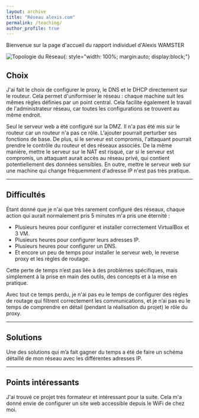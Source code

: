 ```yaml
---
layout: archive
title: "Réseau alexis.com"
permalink: /teaching/
author_profile: true
---
```


Bienvenue sur la page d'accueil du rapport individuel d'Alexis WAMSTER

![Topologie du Réseau](https://kentizen17.github.io/pwd-kenn.github.io/images/Alexis.png){: style="width: 100%; margin:auto; display:block;"}

## Choix

J'ai fait le choix de configurer le proxy, le DNS et le DHCP directement sur le routeur. Cela permet d'uniformiser le réseau : chaque machine suit les mêmes règles définies par un point central. Cela facilite également le travail de l'administrateur réseau, car toutes les configurations se trouvent au même endroit. 

Seul le serveur web a été configuré sur la DMZ. Il n'a pas été mis sur le routeur car un routeur n'a pas ce rôle. L'ajouter pourrait perturber ses fonctions de base. De plus, si le serveur est compromis, l'attaquant pourrait prendre le contrôle du routeur et des réseaux associés. De la même manière, mettre le serveur sur le NAT est risqué, car si le serveur est compromis, un attaquant aurait accès au réseau privé, qui contient potentiellement des données sensibles. En outre, mettre le serveur web sur une machine qui change fréquemment d'adresse IP n'est pas très pratique.

---

## Difficultés

Étant donné que je n'ai que très rarement configuré des réseaux, chaque action qui aurait normalement pris 5 minutes m'a pris une éternité :

- Plusieurs heures pour configurer et installer correctement VirtualBox et 3 VM.
- Plusieurs heures pour configurer leurs adresses IP.
- Plusieurs heures pour configurer un DNS.
- Et encore un peu de temps pour installer le serveur web, le reverse proxy et les règles de routage.

Cette perte de temps n’est pas liée à des problèmes spécifiques, mais simplement à la prise en main des outils, des concepts et à la mise en pratique.

Avec tout ce temps perdu, je n'ai pas eu le temps de configurer des règles de routage qui filtrent correctement les communications, et je n’ai pas eu le temps de comprendre en détail (pendant la réalisation du projet) le rôle du proxy.

---

## Solutions

Une des solutions qui m’a fait gagner du temps a été de faire un schéma détaillé de mon réseau avec les différentes adresses IP.

---

## Points intéressants

J'ai trouvé ce projet très formateur et intéressant pour la suite. Cela m'a donné envie de configurer un site web accessible depuis le WiFi de chez moi.
